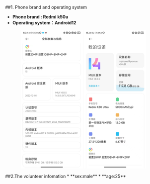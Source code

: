 ##1. Phone brand and operating system
* **Phone brand : Redmi k50u**
*  **Operating system：Android12**
<p align = "center">  
<img src="./The%20branch%20and%20system%20of%20the%20mobile%20phone_1.jpg"  style="width:200px" />
<img src="./The%20branch%20and%20system%20of%20the%20mobile%20phone_2.jpg"  style="width:200px" />
</p>
##2.The volunteer infomation
* **sex:male**
* **age:25**